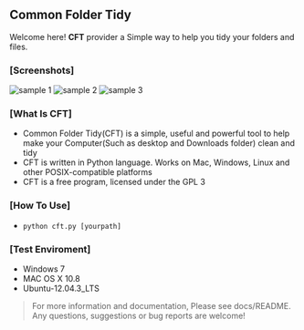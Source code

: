 ## Common Folder Tidy ##

Welcome here! **CFT** provider a Simple way to help you tidy your folders and files.

### [Screenshots]

![sample 1](https://raw.github.com/ifconfigyeah/cft/master/quick%20look/sample/sample1.png)
![sample 2](https://raw.github.com/ifconfigyeah/cft/master/quick%20look/sample/sample2.png)
![sample 3](https://raw.github.com/ifconfigyeah/cft/master/quick%20look/sample/sample3.jpg)


### [What Is CFT]

+ Common Folder Tidy(CFT) is a simple, useful and powerful tool to help make your Computer(Such as desktop and Downloads folder) clean and tidy 
+ CFT is written in Python language. Works on Mac, Windows, Linux and other POSIX-compatible platforms
+ CFT is a free program, licensed under the GPL 3

### [How To Use]

+ `python cft.py [yourpath]`

### [Test Enviroment]
+ Windows 7
+ MAC OS X 10.8
+ Ubuntu-12.04.3_LTS



> For more information and documentation, Please see docs/README. Any questions, suggestions or bug reports are welcome!
